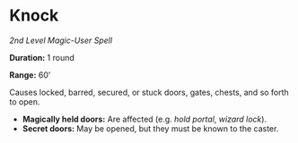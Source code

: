 # Knock

*2nd Level Magic-User Spell*

**Duration:** 1 round

**Range:** 60’

Causes locked, barred, secured, or stuck doors, gates, chests, and so forth to open.

- **Magically held doors:** Are affected (e.g. *hold portal*, *wizard lock*).
- **Secret doors:** May be opened, but they must be known to the caster.